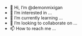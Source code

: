 - 👋 Hi, I’m @demonmixigan
- 👀 I’m interested in ...
- 🌱 I’m currently learning ...
- 💞️ I’m looking to collaborate on ...
- 📫 How to reach me ...

<!---
demonmixigan/demonmixigan is a ✨ special ✨ repository because its `README.md` (this file) appears on your GitHub profile.
You can click the Preview link to take a look at your changes.
--->
